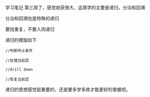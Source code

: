 学习笔记
第三周了，感觉收获很大，这周学的主要是递归，分治和回溯

分治和回溯也是特殊的递归

要找重复，不要人肉递归

递归的模版如下

```
//判断终止条件

//处理当前层

//drill down

//恢复当前层

```

递归的思想感觉挺重要的，还是要多学多练才能更好的掌握吧。
